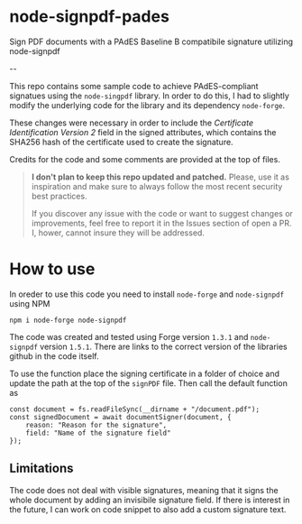 # node-signpdf-pades
Sign PDF documents with a PAdES Baseline B compatibile signature utilizing node-signpdf

--

This repo contains some sample code to achieve PAdES-compliant signatues using the `node-singpdf` library. In order to do this, I had to slightly modify the underlying code for the library and its dependency `node-forge`.

These changes were necessary in order to include the _Certificate Identification Version 2_ field in the signed attributes, which contains the SHA256 hash of the certificate used to create the signature.

Credits for the code and some comments are provided at the top of files.

> **I don't plan to keep this repo updated and patched.** Please, use it as inspiration and make sure to always follow the most recent security best practices.
> 
> If you discover any issue with the code or want to suggest changes or improvements, feel free to report it in the Issues section of open a PR. I, hower, cannot insure they will be addressed.

# How to use

In oreder to use this code you need to install `node-forge` and `node-signpdf` using NPM

```
npm i node-forge node-signpdf
```

The code was created and tested using Forge version `1.3.1` and `node-signpdf` version `1.5.1`. There are links to the correct version of the libraries github in the code itself.

To use the function place the signing certificate in a folder of choice and update the path at the top of the `signPDF` file.
Then call the default function as 
```
const document = fs.readFileSync(__dirname + "/document.pdf");
const signedDocument = await documentSigner(document, {
    reason: "Reason for the signature",
    field: "Name of the signature field"
});
```

## Limitations
The code does not deal with visible signatures, meaning that it signs the whole document by adding an invisibile signature field. If there is interest in the future, I can work on code snippet to also add a custom signature text.